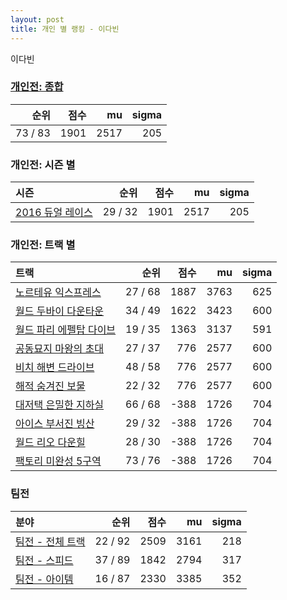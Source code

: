 ```yaml
---
layout: post
title: 개인 별 랭킹 - 이다빈
---
```


이다빈

### [개인전: 종합](../singles-full)

| 순위 | 점수 | mu | sigma |
|---:|---:|---:|---:|
| 73 / 83 | 1901 | 2517 | 205 |

### 개인전: 시즌 별

| 시즌 | 순위 | 점수 | mu | sigma |
|:---|---:|---:|---:|---:|
| [2016 듀얼 레이스](../s2016_1) | 29 / 32 | 1901 | 2517 | 205 |

### 개인전: 트랙 별

| 트랙 | 순위 | 점수 | mu | sigma |
|:---|---:|---:|---:|---:|
| [노르테유 익스프레스](../noex) | 27 / 68 | 1887 | 3763 | 625 |
| [월드 두바이 다운타운](../dubai) | 34 / 49 | 1622 | 3423 | 600 |
| [월드 파리 에펠탑 다이브](../eifel) | 19 / 35 | 1363 | 3137 | 591 |
| [공동묘지 마왕의 초대](../mawang) | 27 / 37 | 776 | 2577 | 600 |
| [비치 해변 드라이브](../haebyun) | 48 / 58 | 776 | 2577 | 600 |
| [해적 숨겨진 보물](../haesumbo) | 22 / 32 | 776 | 2577 | 600 |
| [대저택 은밀한 지하실](../jeotaek) | 66 / 68 | -388 | 1726 | 704 |
| [아이스 부서진 빙산](../boobing) | 29 / 32 | -388 | 1726 | 704 |
| [월드 리오 다운힐](../rio) | 28 / 30 | -388 | 1726 | 704 |
| [팩토리 미완성 5구역](../district5) | 73 / 76 | -388 | 1726 | 704 |

### 팀전

| 분야 | 순위 | 점수 | mu | sigma |
|:---|---:|---:|---:|---:|
| [팀전 - 전체 트랙](../team-full) | 22 / 92 | 2509 | 3161 | 218 |
| [팀전 - 스피드](../team-speed) | 37 / 89 | 1842 | 2794 | 317 |
| [팀전 - 아이템](../team-item) | 16 / 87 | 2330 | 3385 | 352 |

